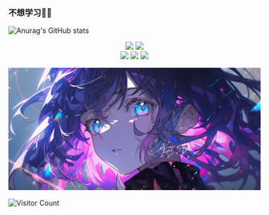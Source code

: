 ### 不想学习🤣🤣
![Anurag's GitHub stats](https://github-readme-stats.vercel.app/api?username=Sugar0612&show_icons=true&theme=radical)

<div id="img" align=center>

![](https://img.shields.io/badge/language-Cpp-blue)   ![](https://img.shields.io/badge/Engage_in-Engine_technology_development-yellow)  
![](https://img.shields.io/badge/LoveGame-Valorante-red)  ![](https://img.shields.io/badge/性格-开朗-red) ![](https://img.shields.io/badge/爱好-二次元-red)

</div>

![头像](image/头像.jpg)

![Visitor Count](https://profile-counter.glitch.me/Sugar0612/count.svg)